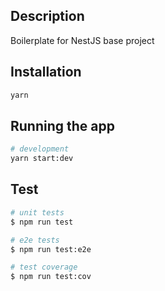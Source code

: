 ## Description

Boilerplate for NestJS base project

## Installation

```bash
yarn
```

## Running the app

```bash
# development
yarn start:dev
```

## Test

```bash
# unit tests
$ npm run test

# e2e tests
$ npm run test:e2e

# test coverage
$ npm run test:cov
```
